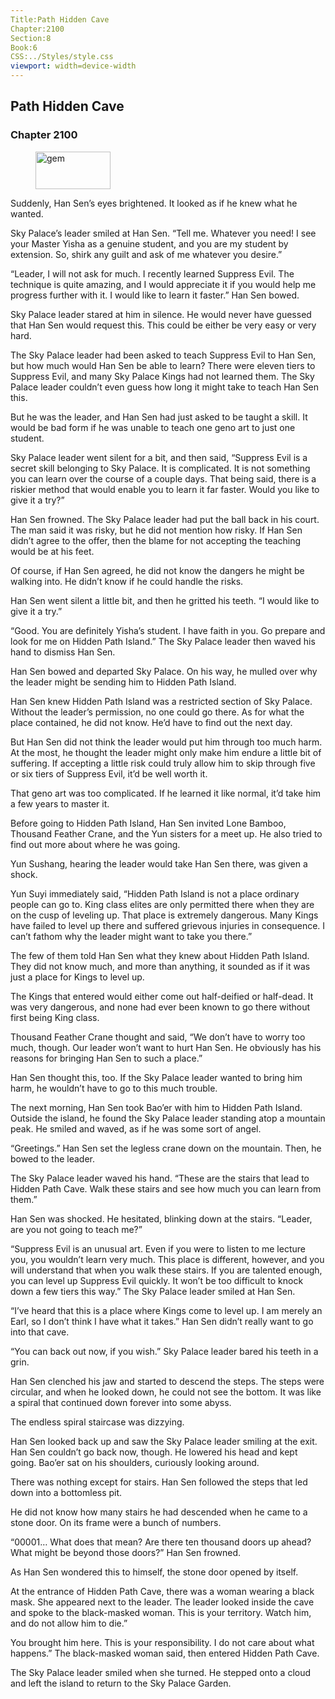 ```yaml
---
Title:Path Hidden Cave 
Chapter:2100 
Section:8 
Book:6 
CSS:../Styles/style.css 
viewport: width=device-width
---
```

  
## Path Hidden Cave
### Chapter 2100
  
<figure>
	<img src="../Images/gem.gif" alt="gem" id="gem" width="120" height="60" />
</figure>
  

  
Suddenly, Han Sen’s eyes brightened. It looked as if he knew what he wanted.

Sky Palace’s leader smiled at Han Sen. “Tell me. Whatever you need! I see your Master Yisha as a genuine student, and you are my student by extension. So, shirk any guilt and ask of me whatever you desire.”

“Leader, I will not ask for much. I recently learned Suppress Evil. The technique is quite amazing, and I would appreciate it if you would help me progress further with it. I would like to learn it faster.” Han Sen bowed.

Sky Palace leader stared at him in silence. He would never have guessed that Han Sen would request this. This could be either be very easy or very hard.

The Sky Palace leader had been asked to teach Suppress Evil to Han Sen, but how much would Han Sen be able to learn? There were eleven tiers to Suppress Evil, and many Sky Palace Kings had not learned them. The Sky Palace leader couldn’t even guess how long it might take to teach Han Sen this.

But he was the leader, and Han Sen had just asked to be taught a skill. It would be bad form if he was unable to teach one geno art to just one student.

Sky Palace leader went silent for a bit, and then said, “Suppress Evil is a secret skill belonging to Sky Palace. It is complicated. It is not something you can learn over the course of a couple days. That being said, there is a riskier method that would enable you to learn it far faster. Would you like to give it a try?”

Han Sen frowned. The Sky Palace leader had put the ball back in his court. The man said it was risky, but he did not mention how risky. If Han Sen didn’t agree to the offer, then the blame for not accepting the teaching would be at his feet.

Of course, if Han Sen agreed, he did not know the dangers he might be walking into. He didn’t know if he could handle the risks.

Han Sen went silent a little bit, and then he gritted his teeth. “I would like to give it a try.”

“Good. You are definitely Yisha’s student. I have faith in you. Go prepare and look for me on Hidden Path Island.” The Sky Palace leader then waved his hand to dismiss Han Sen.

Han Sen bowed and departed Sky Palace. On his way, he mulled over why the leader might be sending him to Hidden Path Island.

Han Sen knew Hidden Path Island was a restricted section of Sky Palace. Without the leader’s permission, no one could go there. As for what the place contained, he did not know. He’d have to find out the next day.

But Han Sen did not think the leader would put him through too much harm. At the most, he thought the leader might only make him endure a little bit of suffering. If accepting a little risk could truly allow him to skip through five or six tiers of Suppress Evil, it’d be well worth it.

That geno art was too complicated. If he learned it like normal, it’d take him a few years to master it.

Before going to Hidden Path Island, Han Sen invited Lone Bamboo, Thousand Feather Crane, and the Yun sisters for a meet up. He also tried to find out more about where he was going.

Yun Sushang, hearing the leader would take Han Sen there, was given a shock.

Yun Suyi immediately said, “Hidden Path Island is not a place ordinary people can go to. King class elites are only permitted there when they are on the cusp of leveling up. That place is extremely dangerous. Many Kings have failed to level up there and suffered grievous injuries in consequence. I can’t fathom why the leader might want to take you there.”

The few of them told Han Sen what they knew about Hidden Path Island. They did not know much, and more than anything, it sounded as if it was just a place for Kings to level up.

The Kings that entered would either come out half-deified or half-dead. It was very dangerous, and none had ever been known to go there without first being King class.

Thousand Feather Crane thought and said, “We don’t have to worry too much, though. Our leader won’t want to hurt Han Sen. He obviously has his reasons for bringing Han Sen to such a place.”

Han Sen thought this, too. If the Sky Palace leader wanted to bring him harm, he wouldn’t have to go to this much trouble.

The next morning, Han Sen took Bao’er with him to Hidden Path Island. Outside the island, he found the Sky Palace leader standing atop a mountain peak. He smiled and waved, as if he was some sort of angel.

“Greetings.” Han Sen set the legless crane down on the mountain. Then, he bowed to the leader.

The Sky Palace leader waved his hand. “These are the stairs that lead to Hidden Path Cave. Walk these stairs and see how much you can learn from them.”

Han Sen was shocked. He hesitated, blinking down at the stairs. “Leader, are you not going to teach me?”

“Suppress Evil is an unusual art. Even if you were to listen to me lecture you, you wouldn’t learn very much. This place is different, however, and you will understand that when you walk these stairs. If you are talented enough, you can level up Suppress Evil quickly. It won’t be too difficult to knock down a few tiers this way.” The Sky Palace leader smiled at Han Sen.

“I’ve heard that this is a place where Kings come to level up. I am merely an Earl, so I don’t think I have what it takes.” Han Sen didn’t really want to go into that cave.

“You can back out now, if you wish.” Sky Palace leader bared his teeth in a grin.

Han Sen clenched his jaw and started to descend the steps. The steps were circular, and when he looked down, he could not see the bottom. It was like a spiral that continued down forever into some abyss.

The endless spiral staircase was dizzying.

Han Sen looked back up and saw the Sky Palace leader smiling at the exit. Han Sen couldn’t go back now, though. He lowered his head and kept going. Bao’er sat on his shoulders, curiously looking around.

There was nothing except for stairs. Han Sen followed the steps that led down into a bottomless pit.

He did not know how many stairs he had descended when he came to a stone door. On its frame were a bunch of numbers.

“00001… What does that mean? Are there ten thousand doors up ahead? What might be beyond those doors?” Han Sen frowned.

As Han Sen wondered this to himself, the stone door opened by itself.

At the entrance of Hidden Path Cave, there was a woman wearing a black mask. She appeared next to the leader. The leader looked inside the cave and spoke to the black-masked woman. This is your territory. Watch him, and do not allow him to die.”

You brought him here. This is your responsibility. I do not care about what happens.” The black-masked woman said, then entered Hidden Path Cave.

The Sky Palace leader smiled when she turned. He stepped onto a cloud and left the island to return to the Sky Palace Garden.